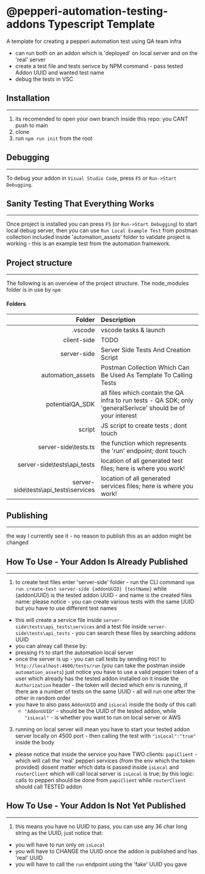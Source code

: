 # @pepperi-automation-testing-addons Typescript Template

A template for creating a pepperi automation test using QA team infra

* can run both on an addon which is 'deployed' on local server and on the 'real' server
* create a test file and tests serivce by NPM command - pass tested Addon UUID and wanted test name
* debug the tests in VSC 

## Installation
---
1. its recomended to open your own branch inside this repo: you CANT push to main
2. clone
3. run `npm run init` from the root

## Debugging
---
To debug your addon in `Visual Studio Code`, press `F5` or `Run->Start Debugging`.

## Sanity Testing That Everything Works
---
Once project is installed you can press `F5` (or `Run->Start Debugging`) to start local debug server, then you can use `Run Local Example Test` from postman collection included inside 'automation_assets' folder to validate project is working - this is an example test from the automation framework.

## Project structure
---
The following is an overview of the project structure. 
The node_modules folder is in use by `npm`

#### Folders
|Folder | Description |
| ---:  | :---       |
| .vscode | vscode tasks & launch |
| client-side | TODO |
| server-side | Server Side Tests And Creation Script |
| automation_assets | Postman Collection Which Can Be Used As Template To Calling Tests |
| potentialQA_SDK | all files which contain the QA infra to run tests - QA SDK; only 'generalSerivce' should be of your interest|
| script | JS script to create tests ; dont touch|
| server-side\tests.ts | the function which represents the 'run' endpoint; dont touch |
| server-side\tests\api_tests | location of all generated test files; here is where you work! |
| server-side\tests\api_tests\services | location of all generated services files; here is where you work! |


## Publishing
---
the way I currently see it - no reason to publish this as an addon might be changed

## How To Use - Your Addon Is Already Published
---
1. to create test files enter 'server-side' folder - run the CLI command `npm run create-test server-side {addonUUID} {testName}` while {addonUUID} is the tested addon UUID - and name is the created files name: please notice - you can create various tests with the same UUID but you have to use different test names
 * this will create a service file inside `server-side\tests\api_tests\services` and a test file inside `server-side\tests\api_tests` - you can search these files by searching addons UUID
 * you can alreay call these by:
 * pressing `F5` to start the automation local server 
 * once the server is up - you can call tests by sending `POST` to `http://localhost:4600/tests/run` (you can take the postman inside `automation_assets`) just notice you have to use a valid pepperi token of a user which already has the tested addon installed on it inside the `Authorization` header - the token will decied which env is running, if there are a number of tests on the same UUID - all will run one after the other in random order
 * you have to also pass `AddonUUID` and `isLocal` inside the body of this call:
    * `"AddonUUID"` - should be the UUID of the tested addon, while `"isLocal"` - is whether you want to run on local server or AWS
3. running on local server will mean you have to start your tested addon server locally on 4500 port - then calling the test with `"isLocal":"true"` inside the body
* please notice that inside the service you have TWO clients: `papiClient` - which will call the 'real' pepperi services (from the env which the token provided) dosent matter which data is passed inside `isLocal` and `routerClient` which will call local server is `isLocal` is true; by this logic: calls to pepperi should be done from `papiClient` while `routerClient` should call TESTED addon

## How To Use - Your Addon Is Not Yet Published
---
1. this means you have no UUID to pass, you can use any 36 char long string as the UUID, just notice that:
* you will have to run only on `isLocal`
* you will have to CHANGE the UUID once the addon is published and has 'real' UUID
* you will have to call the `run` endpoint using the 'fake' UUID you gave